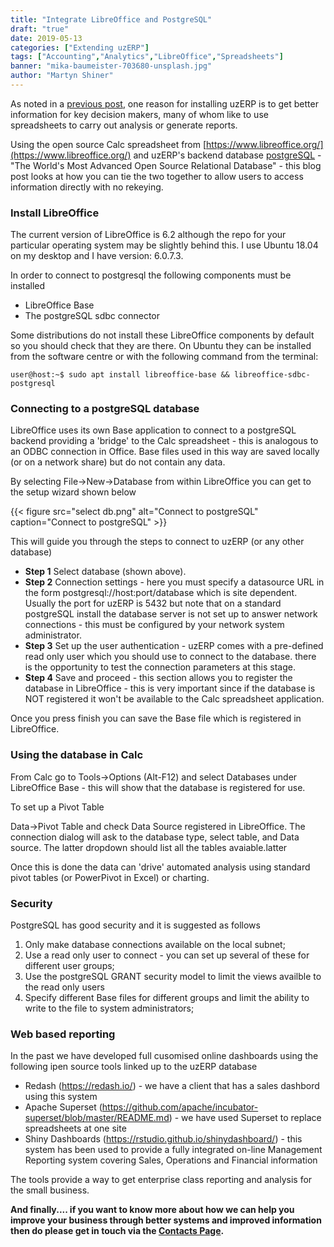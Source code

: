 ```yaml
---
title: "Integrate LibreOffice and PostgreSQL"
draft: "true"
date: 2019-05-13
categories: ["Extending uzERP"]
tags: ["Accounting","Analytics","LibreOffice","Spreadsheets"]
banner: "mika-baumeister-703680-unsplash.jpg"
author: "Martyn Shiner"
---
```

As noted in a [previous post](/blog/2019/03/18/management_information/), one reason for installing uzERP is to get better information for key decision makers, many of whom like to use spreadsheets to carry out analysis or generate reports.

Using the open source Calc spreadsheet from [https://www.libreoffice.org/](https://www.libreoffice.org/) and uzERP's backend database [postgreSQL](https://www.postgresql.org/) - "The World's Most Advanced Open Source Relational Database" - this blog post looks at how you can tie the two together to allow users to access information directly with no rekeying.
<!--more-->

### Install LibreOffice

The current version of LibreOffice is 6.2 although the repo for your particular operating system may be slightly behind this. I use Ubuntu 18.04 on my desktop and I have version: 6.0.7.3.

In order to connect to postgresql the following components must be installed

* LibreOffice Base
* The postgreSQL sdbc connector

Some distributions do not install these LibreOffice components by default so you should check that they are there. On Ubuntu they can be installed from the software centre or with the following command from the terminal:

```
user@host:~$ sudo apt install libreoffice-base && libreoffice-sdbc-postgresql
```

### Connecting to a postgreSQL database

LibreOffice uses its own Base application to connect to a postgreSQL backend providing a 'bridge' to the Calc spreadsheet - this is analogous to an ODBC connection in Office. Base files used in this way are saved locally (or on a network share) but do not contain any data.

By selecting File->New->Database from within LibreOffice you can get to the setup wizard shown below

{{< figure src="select db.png" alt="Connect to postgreSQL" caption="Connect to postgreSQL" >}}

This will guide you through the steps to connect to uzERP (or any other database)

* __Step 1__ Select database (shown above).
* __Step 2__ Connection settings - here you must specify a datasource URL in the form postgresql://host:port/database which is site dependent. Usually the port for uzERP is 5432 but note that on a standard postgreSQL install the database server is not set up to answer network connections - this must be configured by your network system administrator.
* __Step 3__ Set up the user authentication - uzERP comes with a pre-defined read only user which you should use to connect to the database. there is the opportunity to test the connection parameters at this stage.
* __Step 4__ Save and proceed - this section allows you to register the database in LibreOffice - this is very important since if the database is NOT registered it won't be available to the Calc spreadsheet application. 

Once you press finish you can save the Base file which is registered in LibreOffice.




### Using the database in Calc

From Calc go to Tools->Options (Alt-F12) and select Databases under LibreOffice Base - this will show that the database is registered for use.

To set up a Pivot Table 

Data->Pivot Table and check Data Source registered in LibreOffice. The connection dialog will ask to the database type, select table, and Data source. The latter dropdown should list all the tables avaiable.latter    

Once this is done the data can 'drive' automated analysis using standard pivot tables (or PowerPivot in Excel) or charting.

### Security

PostgreSQL has good security and it is suggested as follows

1. Only make database connections available on the local subnet;
2. Use a read only user to connect - you can set up several of these for different user groups;
3. Use the postgreSQL GRANT security model to limit the views availble to the read only users
4. Specify different Base files for different groups and limit the ability to write to the file to system administrators;


 

### Web based reporting

In the past we have developed full cusomised online dashboards using the following ipen source tools linked up to the uzERP database

 * Redash (https://redash.io/) - we have a client that has a sales dashbord using this system
 * Apache Superset (https://github.com/apache/incubator-superset/blob/master/README.md) - we have used Superset to replace spreadsheets at one site
 * Shiny Dashboards (https://rstudio.github.io/shinydashboard/) - this system has been used to provide a fully integrated on-line Management Reporting system covering Sales, Operations and Financial information

The tools provide a way to get enterprise class reporting and analysis for the small business.


__And finally.... if you want to know more about how we can help you improve your business through better systems and improved information then do please get in touch via the [Contacts Page](/contact/).__
